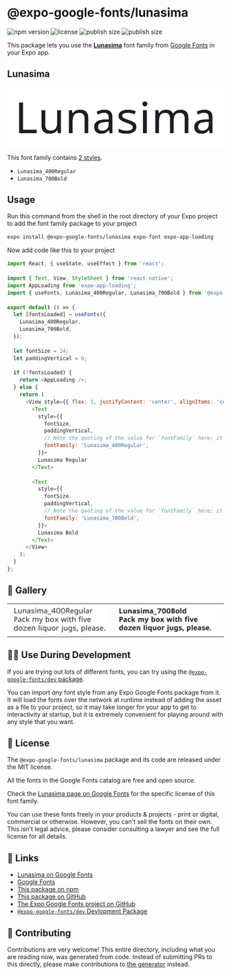 # @expo-google-fonts/lunasima

![npm version](https://flat.badgen.net/npm/v/@expo-google-fonts/lunasima)
![license](https://flat.badgen.net/github/license/expo/google-fonts)
![publish size](https://flat.badgen.net/packagephobia/install/@expo-google-fonts/lunasima)
![publish size](https://flat.badgen.net/packagephobia/publish/@expo-google-fonts/lunasima)

This package lets you use the [**Lunasima**](https://fonts.google.com/specimen/Lunasima) font family from [Google Fonts](https://fonts.google.com/) in your Expo app.

## Lunasima

![Lunasima](./font-family.png)

This font family contains [2 styles](#-gallery).

- `Lunasima_400Regular`
- `Lunasima_700Bold`

## Usage

Run this command from the shell in the root directory of your Expo project to add the font family package to your project
```sh
expo install @expo-google-fonts/lunasima expo-font expo-app-loading
```

Now add code like this to your project
```js
import React, { useState, useEffect } from 'react';

import { Text, View, StyleSheet } from 'react-native';
import AppLoading from 'expo-app-loading';
import { useFonts, Lunasima_400Regular, Lunasima_700Bold } from '@expo-google-fonts/lunasima';

export default () => {
  let [fontsLoaded] = useFonts({
    Lunasima_400Regular,
    Lunasima_700Bold,
  });

  let fontSize = 24;
  let paddingVertical = 6;

  if (!fontsLoaded) {
    return <AppLoading />;
  } else {
    return (
      <View style={{ flex: 1, justifyContent: 'center', alignItems: 'center' }}>
        <Text
          style={{
            fontSize,
            paddingVertical,
            // Note the quoting of the value for `fontFamily` here; it expects a string!
            fontFamily: 'Lunasima_400Regular',
          }}>
          Lunasima Regular
        </Text>

        <Text
          style={{
            fontSize,
            paddingVertical,
            // Note the quoting of the value for `fontFamily` here; it expects a string!
            fontFamily: 'Lunasima_700Bold',
          }}>
          Lunasima Bold
        </Text>
      </View>
    );
  }
};

```

## 🔡 Gallery


||||
|-|-|-|
|![Lunasima_400Regular](./Lunasima_400Regular.ttf.png)|![Lunasima_700Bold](./Lunasima_700Bold.ttf.png)|||


## 👩‍💻 Use During Development

If you are trying out lots of different fonts, you can try using the [`@expo-google-fonts/dev` package](https://github.com/expo/google-fonts/tree/master/font-packages/dev#readme).

You can import *any* font style from any Expo Google Fonts package from it. It will load the fonts
over the network at runtime instead of adding the asset as a file to your project, so it may take longer
for your app to get to interactivity at startup, but it is extremely convenient
for playing around with any style that you want.

## 📖 License

The `@expo-google-fonts/lunasima` package and its code are released under the MIT license.

All the fonts in the Google Fonts catalog are free and open source.

Check the [Lunasima page on Google Fonts](https://fonts.google.com/specimen/Lunasima) for the specific license of this font family.

You can use these fonts freely in your products & projects - print or digital, commercial or otherwise. However, you can't sell the fonts on their own. This isn't legal advice, please consider consulting a lawyer and see the full license for all details.

## 🔗 Links

- [Lunasima on Google Fonts](https://fonts.google.com/specimen/Lunasima)
- [Google Fonts](https://fonts.google.com/)
- [This package on npm](https://www.npmjs.com/package/@expo-google-fonts/lunasima)
- [This package on GitHub](https://github.com/expo/google-fonts/tree/master/font-packages/lunasima)
- [The Expo Google Fonts project on GitHub](https://github.com/expo/google-fonts)
- [`@expo-google-fonts/dev` Devlopment Package](https://github.com/expo/google-fonts/tree/master/font-packages/dev)

## 🤝 Contributing

Contributions are very welcome! This entire directory, including what you are reading now, was generated from code. Instead of submitting PRs to this directly, please make contributions to [the generator](https://github.com/expo/google-fonts/tree/master/packages/generator) instead.
